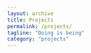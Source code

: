 ```yaml
---
layout: archive
title: Projects
permalink: /projects/
tagline: "Doing is being"
category: "projects"
---
```

